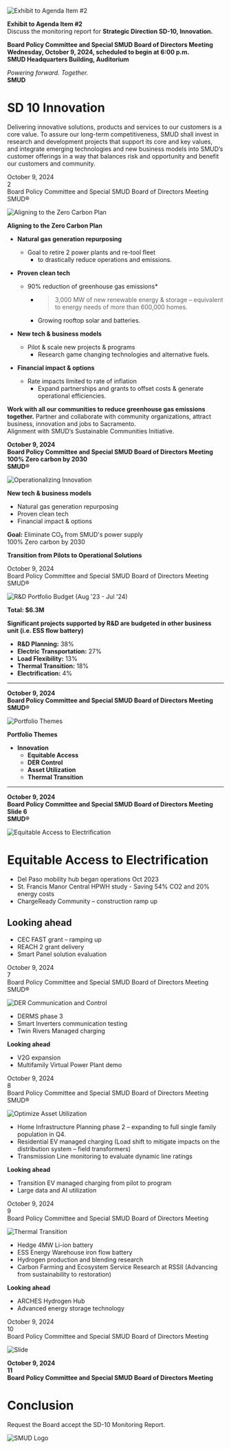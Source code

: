 <!-- Page 1 -->
![Exhibit to Agenda Item #2](https://via.placeholder.com/1365x768.png?text=Exhibit+to+Agenda+Item+%232)

**Exhibit to Agenda Item #2**  
Discuss the monitoring report for **Strategic Direction SD-10, Innovation.**

**Board Policy Committee and Special SMUD Board of Directors Meeting**  
**Wednesday, October 9, 2024, scheduled to begin at 6:00 p.m.**  
**SMUD Headquarters Building, Auditorium**  

*Powering forward. Together.*  
**SMUD**
<!-- Page 2 -->
# SD 10 Innovation

Delivering innovative solutions, products and services to our customers is a core value. To assure our long-term competitiveness, SMUD shall invest in research and development projects that support its core and key values, and integrate emerging technologies and new business models into SMUD’s customer offerings in a way that balances risk and opportunity and benefit our customers and community.

October 9, 2024  
2  
Board Policy Committee and Special SMUD Board of Directors Meeting  
SMUD®
<!-- Page 3 -->
![Aligning to the Zero Carbon Plan](https://example.com/image.png)

**Aligning to the Zero Carbon Plan**

- **Natural gas generation repurposing**
  - Goal to retire 2 power plants and re-tool fleet
    - to drastically reduce operations and emissions.

- **Proven clean tech**
  - 90% reduction of greenhouse gas emissions*
    - >3,000 MW of new renewable energy & storage – equivalent to energy needs of more than 600,000 homes.
    - Growing rooftop solar and batteries.

- **New tech & business models**
  - Pilot & scale new projects & programs
    - Research game changing technologies and alternative fuels.

- **Financial impact & options**
  - Rate impacts limited to rate of inflation
    - Expand partnerships and grants to offset costs & generate operational efficiencies.

**Work with all our communities to reduce greenhouse gas emissions together.**
Partner and collaborate with community organizations, attract business, innovation and jobs to Sacramento.  
Alignment with SMUD’s Sustainable Communities Initiative.

**October 9, 2024**  
**Board Policy Committee and Special SMUD Board of Directors Meeting**  
**100% Zero carbon by 2030**  
**SMUD®**
<!-- Page 4 -->
![Operationalizing Innovation](https://via.placeholder.com/1365x768.png?text=Operationalizing+Innovation)

**New tech & business models**

- Natural gas generation repurposing
- Proven clean tech
- Financial impact & options

**Goal:**
Eliminate CO₂ from SMUD's power supply  
100% Zero carbon by 2030

**Transition from Pilots to Operational Solutions**

October 9, 2024  
Board Policy Committee and Special SMUD Board of Directors Meeting  
SMUD®
<!-- Page 5 -->
![R&D Portfolio Budget (Aug '23 - Jul '24)](https://via.placeholder.com/1365x768.png?text=R&D+Portfolio+Budget+(Aug+'23+-+Jul+'24))

**Total: $6.3M**

**Significant projects supported by R&D are budgeted in other business unit (i.e. ESS flow battery)**

- **R&D Planning:** 38%
- **Electric Transportation:** 27%
- **Load Flexibility:** 13%
- **Thermal Transition:** 18%
- **Electrification:** 4%

---

**October 9, 2024**  
**Board Policy Committee and Special SMUD Board of Directors Meeting**  
**SMUD®**
<!-- Page 6 -->
![Portfolio Themes](https://via.placeholder.com/1365x768.png?text=Portfolio+Themes)

**Portfolio Themes**

- **Innovation**
  - **Equitable Access**
  - **DER Control**
  - **Asset Utilization**
  - **Thermal Transition**

---

**October 9, 2024**  
**Board Policy Committee and Special SMUD Board of Directors Meeting**  
**Slide 6**  
**SMUD®**
<!-- Page 7 -->
![Equitable Access to Electrification](https://example.com/image.png)

# Equitable Access to Electrification

- Del Paso mobility hub began operations Oct 2023
- St. Francis Manor Central HPWH study - Saving 54% CO2 and 20% energy costs
- ChargeReady Community – construction ramp up

## Looking ahead
- CEC FAST grant – ramping up
- REACH 2 grant delivery
- Smart Panel solution evaluation

October 9, 2024  
7  
Board Policy Committee and Special SMUD Board of Directors Meeting  
SMUD®
<!-- Page 8 -->
![DER Communication and Control](https://via.placeholder.com/1365x768.png?text=DER+Communication+and+Control)

- DERMS phase 3
- Smart Inverters communication testing
- Twin Rivers Managed charging

**Looking ahead**
- V2G expansion
- Multifamily Virtual Power Plant demo

October 9, 2024  
8  
Board Policy Committee and Special SMUD Board of Directors Meeting  
SMUD®
<!-- Page 9 -->
![Optimize Asset Utilization](https://via.placeholder.com/768x1365.png?text=Optimize+Asset+Utilization)

- Home Infrastructure Planning phase 2 – expanding to full single family population in Q4.
- Residential EV managed charging (Load shift to mitigate impacts on the distribution system – field transformers)
- Transmission Line monitoring to evaluate dynamic line ratings

**Looking ahead**
- Transition EV managed charging from pilot to program
- Large data and AI utilization

October 9, 2024  
9  
Board Policy Committee and Special SMUD Board of Directors Meeting
<!-- Page 10 -->
![Thermal Transition](https://via.placeholder.com/1365x768.png?text=Thermal+Transition)

- Hedge 4MW Li-ion battery
- ESS Energy Warehouse iron flow battery
- Hydrogen production and blending research
- Carbon Farming and Ecosystem Service Research at RSSII (Advancing from sustainability to restoration)

**Looking ahead**
- ARCHES Hydrogen Hub
- Advanced energy storage technology

October 9, 2024  
10  
Board Policy Committee and Special SMUD Board of Directors Meeting
<!-- Page 11 -->
![Slide](https://via.placeholder.com/768x1365.png?text=Slide+Image)

**October 9, 2024**  
**11**  
**Board Policy Committee and Special SMUD Board of Directors Meeting**

# Conclusion
Request the Board accept the SD-10 Monitoring Report.

![SMUD Logo](https://via.placeholder.com/100x50.png?text=SMUD+Logo)
